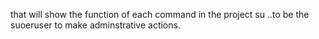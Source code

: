 that will show the function of each command in the project
su ..to be the suoeruser to make adminstrative actions.
